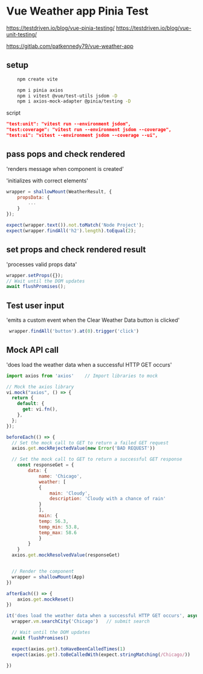 # Vue Weather app Pinia Test

https://testdriven.io/blog/vue-pinia-testing/
https://testdriven.io/blog/vue-unit-testing/

https://gitlab.com/patkennedy79/vue-weather-app

## setup

```sh
    npm create vite

    npm i pinia axios
    npm i vitest @vue/test-utils jsdom -D
    npm i axios-mock-adapter @pinia/testing -D
```

script

```json
"test:unit": "vitest run --environment jsdom",
"test:coverage": "vitest run --environment jsdom --coverage",
"test:ui": "vitest --environment jsdom --coverage --ui",
```

## pass pops and check rendered

'renders message when component is created'

'initializes with correct elements'

```js
wrapper = shallowMount(WeatherResult, {
    propsData: {
        ...
    }
});

expect(wrapper.text()).not.toMatch('Node Project');
expect(wrapper.findAll('h2').length).toEqual(2);
```

## set props and check rendered result

'processes valid props data'

```js
wrapper.setProps({});
// Wait until the DOM updates
await flushPromises();
```

## Test user input

'emits a custom event when the Clear Weather Data button is clicked'

```js
 wrapper.findAll('button').at(0).trigger('click')
```

## Mock API call

'does load the weather data when a successful HTTP GET occurs'

```js
import axios from 'axios'    // Import libraries to mock

// Mock the axios library
vi.mock("axios", () => {
  return {
    default: {
      get: vi.fn(),
    },
  };
});

beforeEach(() => {
  // Set the mock call to GET to return a failed GET request
  axios.get.mockRejectedValue(new Error('BAD REQUEST'))

  // Set the mock call to GET to return a successful GET response
    const responseGet = { 
        data: {
            name: 'Chicago',
            weather: [
            {
                main: 'Cloudy',
                description: 'Cloudy with a chance of rain'
            }
            ],
            main: {
            temp: 56.3,
            temp_min: 53.8,
            temp_max: 58.6
            }
        }
    }
  axios.get.mockResolvedValue(responseGet)


  // Render the component
  wrapper = shallowMount(App)
})

afterEach(() => {
    axios.get.mockReset()
})

it('does load the weather data when a successful HTTP GET occurs', async () => {
  wrapper.vm.searchCity('Chicago')   // submit search

  // Wait until the DOM updates
  await flushPromises()

  expect(axios.get).toHaveBeenCalledTimes(1)
  expect(axios.get).toBeCalledWith(expect.stringMatching(/Chicago/))

})
```
